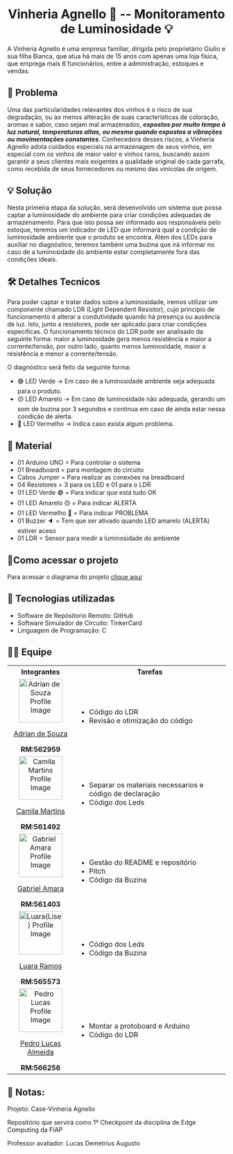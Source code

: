 <h1 align="center"> Vinheria Agnello 🍷 -- Monitoramento de Luminosidade 💡</h1>
A Vinheria Agnello é uma empresa familiar, dirigida pelo proprietário Giulio e sua filha Bianca, que atua há mais de 15 anos com apenas uma loja física, que emprega mais 6 funcionários, entre a administração, estoques e vendas.  


## 🔴 Problema
Uma das particularidades relevantes dos vinhos é o risco de sua degradação, ou ao menos alteração de suas características de coloração, aromas e sabor, caso sejam mal armazenados, ***expostos por muito tempo à luz natural, temperaturas altas, ou mesmo quando expostos a vibrações ou movimentações constantes***.  Conhecedora desses riscos, a Vinheria Agnello adota cuidados especiais na armazenagem de seus vinhos, em especial com os vinhos de maior valor e vinhos raros, buscando assim garantir a seus clientes mais exigentes a qualidade original de cada garrafa, como recebida de seus fornecedores ou mesmo das vinícolas de origem.

## 💡 Solução
Nesta primeira etapa da solução, será desenvolvido um sistema que possa captar a luminosidade do ambiente para criar condições adequadas de armazenamento. Para que isto possa ser informado aos responsáveis pelo estoque, teremos um indicador de LED que informará qual a condição de luminosidade ambiente que o produto se encontra. Além dos LEDs para auxiliar no diagnóstico, teremos também uma buzina que irá informar no caso de a luminosidade do ambiente estar completamente fora das condições ideais.

## 🛠️ Detalhes Tecnicos
Para poder captar e tratar dados sobre a luminosidade, iremos utilizar um componente chamado LDR (Light Dependent Resistor), cujo princípio de funcionamento é alterar a condutividade quando há presença ou ausência de luz. Isto, junto a resistores, pode ser aplicado para criar condições específicas. O funcionamento técnico do LDR pode ser analisado da seguinte forma: maior a luminosidade gera menos resistência e maior a corrente/tensão, por outro lado, quanto menos luminosidade, maior a resistência e menor a corrente/tensão.

O diagnóstico será feito da seguinte forma: 
- 🟢 LED Verde -> Em caso de a luminosidade ambiente seja adequada para o produto.
- 🟡 LED Amarelo -> Em caso de luminosidade não adequada, gerando um som de buzina por 3 segundos e continua em caso de ainda estar nessa condição de alerta.
- 🔴 LED Vermelho -> Indica caso exista algum problema.

## 🧭 Material
- 01 Arduino UNO = Para controlar o sistema
- 01 Breadboard = para montagem do circuito
- Cabos Jumper = Para realizar as conexões na breadboard
- 04 Resistores = 3 para os LED e 01 para o LDR
- 01 LED Verde 🟢 = Para indicar que está tudo OK
- 01 LED Amarelo 🟡 = Para indicar ALERTA
- 01 LED Vermelho 🔴 = Para indicar PROBLEMA
- 01 Buzzer 🔈 = Tem que ser ativado quando LED amarelo (ALERTA) estiver aceso
- 01 LDR = Sensor para medir a luminosidade do ambiente

## 🔗Como acessar o projeto
Para acessar o diagrama do projeto [clique aqui](https://www.tinkercad.com/things/69qvz5X05jW/editel?sharecode=08fA4-0DQeEux2ti93Sq45-U7FivLkGPYdhv3IgrCC4)

## 🧰 Tecnologias utilizadas
- Software de Repósitorio Remoto: GitHub
- Software Simulador de Circuito: TinkerCard
- Linguagem de Programação: C

## 🧑‍💻 Equipe
<table>
  <tr><th><span>Integrantes</span></th><th><span>Tarefas</span></th></tr>
  <tr>
    <td align = "center">
      <img src="https://avatars.githubusercontent.com/u/73716198?v=4" width="100px" alt= "Adrian de Souza Profile Image" /><p><a href = "https://github.com/AdrianSouz">Adrian de Souza</a></p><span><b>RM:562959</b></span>
    </td>
    <td>
      <ul>
        <li>Código do LDR</li>
        <li>Revisão e otimização do código</li>
      </ul>
    </td>
  </tr>
    <tr>
    <td align = "center">
      <img src="https://avatars.githubusercontent.com/u/202196268?v=4" width="100px" alt= "Camila Martins Profile Image"/><p><a href = "https://github.com/dev-camila">Camila Martins</a></p><span><b>RM:561492</b></span>
    </td>
    <td>
      <ul>
        <li>Separar os materiais necessarios e código de declaração</li>
        <li>Código dos Leds</li>
      </ul>
    </td>
  </tr>
    <tr>
    <td align = "center">
      <img src="https://avatars.githubusercontent.com/u/80047823?v=4" width="100px" alt= "Gabriel Amara Profile Image"/><p><a href = "https://github.com/gabrielamara98">Gabriel Amara</a></p><span><b>RM:561403</b></span>
    </td>
    <td>
      <ul>
        <li>Gestão do README e repositório</li>
        <li>Pitch</li>
        <li>Código da Buzina</li>
      </ul>
    </td>
  </tr>
    <tr>
    <td align = "center">
      <img src="https://avatars.githubusercontent.com/u/35637366?v=4" width="100px" alt= "Luara(Lise) Profile Image"/><p><a href = "https://github.com/luararamos">Luara Ramos</a></p><span><b>RM:565573</b></span>
    </td>
    <td>
      <ul>
        <li>Código dos Leds</li>
        <li>Código da Buzina</li>
      </ul>
    </td>
  </tr>
    <tr>
    <td align = "center">
      <img src="https://avatars.githubusercontent.com/u/101485201?v=4" width="100px" alt= "Pedro Lucas Profile Image"/><p><a href = "https://github.com/pedroviscz">Pedro Lucas Almeida</a></p><span><b>RM:566256</b></span>
    </td>
    <td>
      <ul>
        <li>Montar a protoboard e Arduino</li>
        <li>Código do LDR</li>
      </ul>
    </td>
  </tr>
</table>

## 📓 Notas:
Projeto: Case-Vinheria Agnello

Repositório que servirá como 1º Checkpoint da disciplina de Edge Computing da FIAP

Professor avaliador: Lucas Demetrius Augusto
